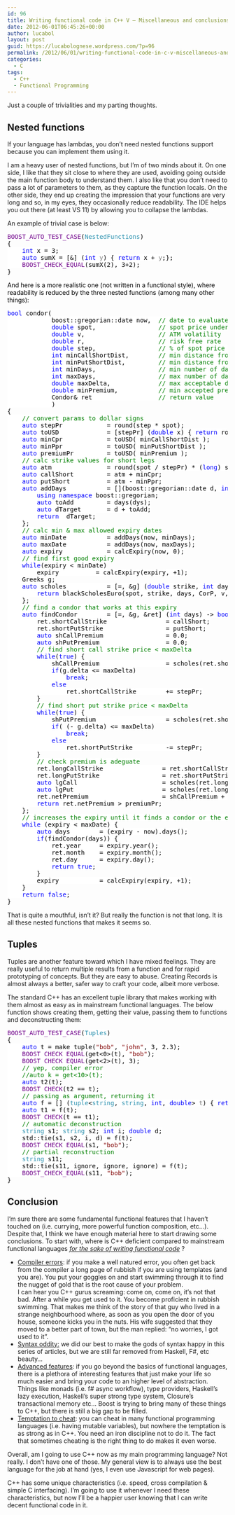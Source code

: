 ```yaml
---
id: 96
title: Writing functional code in C++ V – Miscellaneous and conclusions
date: 2012-06-01T06:45:26+00:00
author: lucabol
layout: post
guid: https://lucabolognese.wordpress.com/?p=96
permalink: /2012/06/01/writing-functional-code-in-c-v-miscellaneous-and-conclusions/
categories:
  - C
tags:
  - C++
  - Functional Programming
---
```

Just a couple of trivialities and my parting thoughts.

## Nested functions

If your language has lambdas, you don’t need nested functions support because you can implement them using it.

I am a heavy user of nested functions, but I’m of two minds about it. On one side, I like that they sit close to where they are used, avoiding going outside the main function body to understand them. I also like that you don’t need to pass a lot of parameters to them, as they capture the function locals. On the other side, they end up creating the impression that your functions are very long and so, in my eyes, they occasionally reduce readability. The IDE helps you out there (at least VS 11) by allowing you to collapse the lambdas.

An example of trivial case is below:

<pre class="code"><span style="background:white;color:#6f008a;">BOOST_AUTO_TEST_CASE</span><span style="background:white;color:black;">(</span><span style="background:white;color:#2b91af;">NestedFunctions</span><span style="background:white;color:black;">)
{
    </span><span style="background:white;color:blue;">int </span><span style="background:white;color:black;">x = 3;
    </span><span style="background:white;color:blue;">auto </span><span style="background:white;color:black;">sumX = [&] (</span><span style="background:white;color:blue;">int </span><span style="background:white;color:gray;">y</span><span style="background:white;color:black;">) { </span><span style="background:white;color:blue;">return </span><span style="background:white;color:black;">x + </span><span style="background:white;color:gray;">y</span><span style="background:white;color:black;">;};
    </span><span style="background:white;color:#6f008a;">BOOST_CHECK_EQUAL</span><span style="background:white;color:black;">(sumX(2), 3+2);
}</span></pre>

<span style="background:white;color:black;">And here is a more realistic one (not written in a functional style), where readability is reduced by the three nested functions (among many other things):</span>

<pre class="code"><span style="background:white;color:blue;">bool </span><span style="background:white;color:black;">condor(
            boost::gregorian::date now,  </span><span style="background:white;color:green;">// date to evaluate
            </span><span style="background:white;color:blue;">double </span><span style="background:white;color:black;">spot,                 </span><span style="background:white;color:green;">// spot price underlying
            </span><span style="background:white;color:blue;">double </span><span style="background:white;color:black;">v,                    </span><span style="background:white;color:green;">// ATM volatility
            </span><span style="background:white;color:blue;">double </span><span style="background:white;color:black;">r,                    </span><span style="background:white;color:green;">// risk free rate
            </span><span style="background:white;color:blue;">double </span><span style="background:white;color:black;">step,                 </span><span style="background:white;color:green;">// % of spot price to keep as distance between wings
            </span><span style="background:white;color:blue;">int </span><span style="background:white;color:black;">minCallShortDist,        </span><span style="background:white;color:green;">// min distance from the short call strike in steps
            </span><span style="background:white;color:blue;">int </span><span style="background:white;color:black;">minPutShortDist,         </span><span style="background:white;color:green;">// min distance from the short put strike in steps
            </span><span style="background:white;color:blue;">int </span><span style="background:white;color:black;">minDays,                 </span><span style="background:white;color:green;">// min number of days to expiry
            </span><span style="background:white;color:blue;">int </span><span style="background:white;color:black;">maxDays,                 </span><span style="background:white;color:green;">// max number of days to expiry
            </span><span style="background:white;color:blue;">double </span><span style="background:white;color:black;">maxDelta,             </span><span style="background:white;color:green;">// max acceptable delta value for shorts in steps
            </span><span style="background:white;color:blue;">double </span><span style="background:white;color:black;">minPremium,           </span><span style="background:white;color:green;">// min accepted premium as % of step
            </span><span style="background:white;color:black;">Condor& ret                  </span><span style="background:white;color:green;">// return value
            </span><span style="background:white;color:black;">)
{
    </span><span style="background:white;color:green;">// convert params to dollar signs
    </span><span style="background:white;color:blue;">auto </span><span style="background:white;color:black;">stepPr            = round(step * spot);
    </span><span style="background:white;color:blue;">auto </span><span style="background:white;color:black;">toUSD             = [stepPr] (</span><span style="background:white;color:blue;">double </span><span style="background:white;color:black;">x) { </span><span style="background:white;color:blue;">return </span><span style="background:white;color:black;">round(stepPr * x);};
    </span><span style="background:white;color:blue;">auto </span><span style="background:white;color:black;">minCpr            = toUSD( minCallShortDist );
    </span><span style="background:white;color:blue;">auto </span><span style="background:white;color:black;">minPpr            = toUSD( minPutShortDist );
    </span><span style="background:white;color:blue;">auto </span><span style="background:white;color:black;">premiumPr         = toUSD( minPremium );
    </span><span style="background:white;color:green;">// calc strike values for short legs
    </span><span style="background:white;color:blue;">auto </span><span style="background:white;color:black;">atm               = round(spot / stepPr) * (</span><span style="background:white;color:blue;">long</span><span style="background:white;color:black;">) stepPr;
    </span><span style="background:white;color:blue;">auto </span><span style="background:white;color:black;">callShort         = atm + minCpr;
    </span><span style="background:white;color:blue;">auto </span><span style="background:white;color:black;">putShort          = atm - minPpr;
    </span><span style="background:white;color:blue;">auto </span><span style="background:white;color:black;">addDays           = [](boost::gregorian::date d, </span><span style="background:white;color:blue;">int </span><span style="background:white;color:black;">dys) -&gt; boost::gregorian::date {
        </span><span style="background:white;color:blue;">using namespace </span><span style="background:white;color:black;">boost::gregorian;
        </span><span style="background:white;color:blue;">auto </span><span style="background:white;color:black;">toAdd         = days(dys);
        </span><span style="background:white;color:blue;">auto </span><span style="background:white;color:black;">dTarget       = d + toAdd;
        </span><span style="background:white;color:blue;">return  </span><span style="background:white;color:black;">dTarget;
    };
    </span><span style="background:white;color:green;">// calc min & max allowed expiry dates
    </span><span style="background:white;color:blue;">auto </span><span style="background:white;color:black;">minDate           = addDays(now, minDays);
    </span><span style="background:white;color:blue;">auto </span><span style="background:white;color:black;">maxDate           = addDays(now, maxDays);
    </span><span style="background:white;color:blue;">auto </span><span style="background:white;color:black;">expiry            = calcExpiry(now, 0);
    </span><span style="background:white;color:green;">// find first good expiry
    </span><span style="background:white;color:blue;">while</span><span style="background:white;color:black;">(expiry &lt; minDate)
        expiry          = calcExpiry(expiry, +1);
    Greeks g;
    </span><span style="background:white;color:blue;">auto </span><span style="background:white;color:black;">scholes           = [=, &g] (</span><span style="background:white;color:blue;">double </span><span style="background:white;color:black;">strike, </span><span style="background:white;color:blue;">int </span><span style="background:white;color:black;">days, </span><span style="background:white;color:blue;">bool </span><span style="background:white;color:black;">CorP) {
        </span><span style="background:white;color:blue;">return </span><span style="background:white;color:black;">blackScholesEuro(spot, strike, days, CorP, v, r, g, </span><span style="background:white;color:blue;">true</span><span style="background:white;color:black;">);
    };
    </span><span style="background:white;color:green;">// find a condor that works at this expiry
    </span><span style="background:white;color:blue;">auto </span><span style="background:white;color:black;">findCondor        = [=, &g, &ret] (</span><span style="background:white;color:blue;">int </span><span style="background:white;color:black;">days) -&gt; </span><span style="background:white;color:blue;">bool </span><span style="background:white;color:black;">{
        ret.shortCallStrike                = callShort;
        ret.shortPutStrike                 = putShort;
        </span><span style="background:white;color:blue;">auto </span><span style="background:white;color:black;">shCallPremium                 = 0.0;
        </span><span style="background:white;color:blue;">auto </span><span style="background:white;color:black;">shPutPremium                  = 0.0;
        </span><span style="background:white;color:green;">// find short call strike price &lt; maxDelta
        </span><span style="background:white;color:blue;">while</span><span style="background:white;color:black;">(</span><span style="background:white;color:blue;">true</span><span style="background:white;color:black;">) {
            shCallPremium                  = scholes(ret.shortCallStrike, days, </span><span style="background:white;color:blue;">true</span><span style="background:white;color:black;">);
            </span><span style="background:white;color:blue;">if</span><span style="background:white;color:black;">(g.delta &lt;= maxDelta)
                </span><span style="background:white;color:blue;">break</span><span style="background:white;color:black;">;
            </span><span style="background:white;color:blue;">else
                </span><span style="background:white;color:black;">ret.shortCallStrike        += stepPr;
        }
        </span><span style="background:white;color:green;">// find short put strike price &lt; maxDelta
        </span><span style="background:white;color:blue;">while</span><span style="background:white;color:black;">(</span><span style="background:white;color:blue;">true</span><span style="background:white;color:black;">) {
            shPutPremium                   = scholes(ret.shortPutStrike, days, </span><span style="background:white;color:blue;">false</span><span style="background:white;color:black;">);
            </span><span style="background:white;color:blue;">if</span><span style="background:white;color:black;">( (- g.delta) &lt;= maxDelta)
                </span><span style="background:white;color:blue;">break</span><span style="background:white;color:black;">;
            </span><span style="background:white;color:blue;">else
                </span><span style="background:white;color:black;">ret.shortPutStrike         -= stepPr;
        }
        </span><span style="background:white;color:green;">// check premium is adeguate
        </span><span style="background:white;color:black;">ret.longCallStrike                = ret.shortCallStrike + stepPr;
        ret.longPutStrike                 = ret.shortPutStrike  - stepPr;
        </span><span style="background:white;color:blue;">auto </span><span style="background:white;color:black;">lgCall                       = scholes(ret.longCallStrike, days, </span><span style="background:white;color:blue;">true</span><span style="background:white;color:black;">);
        </span><span style="background:white;color:blue;">auto </span><span style="background:white;color:black;">lgPut                        = scholes(ret.longPutStrike,  days, </span><span style="background:white;color:blue;">false</span><span style="background:white;color:black;">);
        ret.netPremium                    = shCallPremium + shPutPremium - lgCall - lgPut;
        </span><span style="background:white;color:blue;">return </span><span style="background:white;color:black;">ret.netPremium &gt; premiumPr;
    };
    </span><span style="background:white;color:green;">// increases the expiry until it finds a condor or the expiry is too far out
    </span><span style="background:white;color:blue;">while </span><span style="background:white;color:black;">(expiry &lt; maxDate) {
        </span><span style="background:white;color:blue;">auto </span><span style="background:white;color:black;">days        = (expiry - now).days();
        </span><span style="background:white;color:blue;">if</span><span style="background:white;color:black;">(findCondor(days)) {
            ret.year     = expiry.year();
            ret.month    = expiry.month();
            ret.day      = expiry.day();
            </span><span style="background:white;color:blue;">return true</span><span style="background:white;color:black;">;
        }
        expiry           = calcExpiry(expiry, +1);
    }
    </span><span style="background:white;color:blue;">return false</span><span style="background:white;color:black;">;
}</span></pre>

<span style="background:white;color:black;"></span>

That is quite a mouthful, isn’t it? But really the function is not that long. It is all these nested functions that makes it seems so.

## Tuples

Tuples are another feature toward which I have mixed feelings. They are really useful to return multiple results from a function and for rapid prototyping of concepts. But they are easy to abuse. Creating Records is almost always a better, safer way to craft your code, albeit more verbose.

The standard C++ has an excellent tuple library that makes working with them almost as easy as in mainstream functional languages. The below function shows creating them, getting their value, passing them to functions and deconstructing them:

<pre class="code"><span style="background:white;color:#6f008a;">BOOST_AUTO_TEST_CASE</span><span style="background:white;color:black;">(</span><span style="background:white;color:#2b91af;">Tuples</span><span style="background:white;color:black;">)
{
    </span><span style="background:white;color:blue;">auto </span><span style="background:white;color:black;">t = make_tuple(</span><span style="background:white;color:maroon;">"bob"</span><span style="background:white;color:black;">, </span><span style="background:white;color:maroon;">"john"</span><span style="background:white;color:black;">, 3, 2.3);
    </span><span style="background:white;color:#6f008a;">BOOST_CHECK_EQUAL</span><span style="background:white;color:black;">(get&lt;0&gt;(t), </span><span style="background:white;color:maroon;">"bob"</span><span style="background:white;color:black;">);
    </span><span style="background:white;color:#6f008a;">BOOST_CHECK_EQUAL</span><span style="background:white;color:black;">(get&lt;2&gt;(t), 3);
    </span><span style="background:white;color:green;">// yep, compiler error
    //auto k = get&lt;10&gt;(t);
    </span><span style="background:white;color:blue;">auto </span><span style="background:white;color:black;">t2(t);
    </span><span style="background:white;color:#6f008a;">BOOST_CHECK</span><span style="background:white;color:black;">(t2 == t);
    </span><span style="background:white;color:green;">// passing as argument, returning it
    </span><span style="background:white;color:blue;">auto </span><span style="background:white;color:black;">f = [] (</span><span style="background:white;color:#2b91af;">tuple</span><span style="background:white;color:black;">&lt;</span><span style="background:white;color:#2b91af;">string</span><span style="background:white;color:black;">, </span><span style="background:white;color:#2b91af;">string</span><span style="background:white;color:black;">, </span><span style="background:white;color:blue;">int</span><span style="background:white;color:black;">, </span><span style="background:white;color:blue;">double</span><span style="background:white;color:black;">&gt; </span><span style="background:white;color:gray;">t</span><span style="background:white;color:black;">) { </span><span style="background:white;color:blue;">return </span><span style="background:white;color:gray;">t</span><span style="background:white;color:black;">;};
    </span><span style="background:white;color:blue;">auto </span><span style="background:white;color:black;">t1 = f(t);
    </span><span style="background:white;color:#6f008a;">BOOST_CHECK</span><span style="background:white;color:black;">(t == t1);
    </span><span style="background:white;color:green;">// automatic deconstruction
    </span><span style="background:white;color:#2b91af;">string </span><span style="background:white;color:black;">s1; </span><span style="background:white;color:#2b91af;">string </span><span style="background:white;color:black;">s2; </span><span style="background:white;color:blue;">int </span><span style="background:white;color:black;">i; </span><span style="background:white;color:blue;">double </span><span style="background:white;color:black;">d;
    std::tie(s1, s2, i, d) = f(t);
    </span><span style="background:white;color:#6f008a;">BOOST_CHECK_EQUAL</span><span style="background:white;color:black;">(s1, </span><span style="background:white;color:maroon;">"bob"</span><span style="background:white;color:black;">);
    </span><span style="background:white;color:green;">// partial reconstruction
    </span><span style="background:white;color:#2b91af;">string </span><span style="background:white;color:black;">s11;
    std::tie(s11, ignore, ignore, ignore) = f(t);
    </span><span style="background:white;color:#6f008a;">BOOST_CHECK_EQUAL</span><span style="background:white;color:black;">(s11, </span><span style="background:white;color:maroon;">"bob"</span><span style="background:white;color:black;">);
}</span></pre>

## Conclusion

I’m sure there are some fundamental functional features that I haven’t touched on (i.e. currying, more powerful function composition, etc…).&#160; Despite that, I think we have enough material here to start drawing some conclusions. To start with, where is C++ deficient compared to mainstream functional languages _<u>for the sake of writing functional code</u>_ ?

  * <u>Compiler errors</u>: if you make a well natured error, you often get back from the compiler a long page of rubbish if you are using templates (and you are). You put your goggles on and start swimming through it to find the nugget of gold that is the root cause of your problem.&#160;   
    I can hear you C++ gurus screaming: come on, come on, it’s not that bad. After a while you get used to it. You become proficient in rubbish swimming. That makes me think of the story of that guy who lived in a strange neighbourhood where, as soon as you open the door of you house, someone kicks you in the nuts. His wife suggested that they moved to a better part of town, but the man replied: “no worries, I got used to it”. 
  * <u>Syntax oddity:</u> we did our best to make the gods of syntax happy in this series of articles, but we are still far removed from Haskell, F#, etc beauty… 
  * <u>Advanced features</u>: if you go beyond the basics of functional languages, there is a plethora of interesting features that just make your life so much easier and bring your code to an higher level of abstraction. Things like monads (i.e. f# async workflow), type providers, Haskell’s lazy execution, Haskell’s super strong type system, Closure’s transactional memory etc… Boost is trying to bring many of these things to C++, but there is still a big gap to be filled. 
  * <u>Temptation to cheat</u>: you can cheat in many functional programming languages (i.e. having mutable variables), but nowhere the temptation is as strong as in C++. You need an iron discipline not to do it. The fact that sometimes cheating is the right thing to do makes it even worse. 

Overall, am I going to use C++ now as my main programming language? Not really. I don’t have one of those. My general view is to always use the best language for the job at hand (yes, I even use Javascript for web pages).

C++ has some unique characteristics (i.e. speed, cross compilation & simple C interfacing). I’m going to use it whenever I need these characteristics, but now I’ll be a happier user knowing that I can write decent functional code in it.
